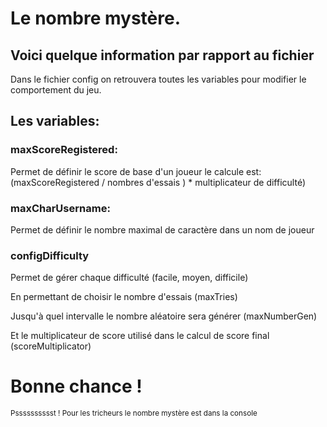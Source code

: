 # Le nombre mystère.

## Voici quelque information par rapport au fichier

Dans le fichier config on retrouvera toutes les variables pour modifier le comportement du jeu.

## Les variables:

### maxScoreRegistered:

Permet de définir le score de base d'un joueur 
le calcule est:
(maxScoreRegistered / nombres d'essais ) * multiplicateur de difficulté)

### maxCharUsername:

Permet de définir le nombre maximal de caractère dans un nom de joueur


### configDifficulty

Permet de gérer chaque difficulté (facile, moyen, difficile) 

En permettant de choisir le nombre d'essais (maxTries) 

Jusqu'à quel intervalle le nombre aléatoire sera générer (maxNumberGen)

Et le multiplicateur de score utilisé dans le calcul de score final (scoreMultiplicator)

# Bonne chance !

<sub>Psssssssssst ! Pour les tricheurs le nombre mystère est dans la console</sub>